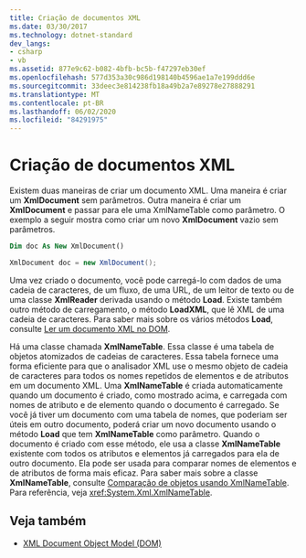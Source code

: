 ```yaml
---
title: Criação de documentos XML
ms.date: 03/30/2017
ms.technology: dotnet-standard
dev_langs:
- csharp
- vb
ms.assetid: 877e9c62-b082-4bfb-bc5b-f47297eb30ef
ms.openlocfilehash: 577d353a30c986d198140b4596ae1a7e199ddd6e
ms.sourcegitcommit: 33deec3e814238fb18a49b2a7e89278e27888291
ms.translationtype: MT
ms.contentlocale: pt-BR
ms.lasthandoff: 06/02/2020
ms.locfileid: "84291975"
---
```

# <a name="xml-document-creation"></a>Criação de documentos XML
Existem duas maneiras de criar um documento XML. Uma maneira é criar um **XmlDocument** sem parâmetros. Outra maneira é criar um **XmlDocument** e passar para ele uma XmlNameTable como parâmetro. O exemplo a seguir mostra como criar um novo **XmlDocument** vazio sem parâmetros.  
  
```vb  
Dim doc As New XmlDocument()  
```  
  
```csharp  
XmlDocument doc = new XmlDocument();  
```  
  
 Uma vez criado o documento, você pode carregá-lo com dados de uma cadeia de caracteres, de um fluxo, de uma URL, de um leitor de texto ou de uma classe **XmlReader** derivada usando o método **Load**. Existe também outro método de carregamento, o método **LoadXML**, que lê XML de uma cadeia de caracteres. Para saber mais sobre os vários métodos **Load**, consulte [Ler um documento XML no DOM](reading-an-xml-document-into-the-dom.md).  
  
 Há uma classe chamada **XmlNameTable**. Essa classe é uma tabela de objetos atomizados de cadeias de caracteres. Essa tabela fornece uma forma eficiente para que o analisador XML use o mesmo objeto de cadeia de caracteres para todos os nomes repetidos de elementos e de atributos em um documento XML. Uma **XmlNameTable** é criada automaticamente quando um documento é criado, como mostrado acima, e carregada com nomes de atributo e de elemento quando o documento é carregado. Se você já tiver um documento com uma tabela de nomes, que poderiam ser úteis em outro documento, poderá criar um novo documento usando o método **Load** que tem **XmlNameTable** como parâmetro. Quando o documento é criado com esse método, ele usa a classe **XmlNameTable** existente com todos os atributos e elementos já carregados para ela de outro documento. Ela pode ser usada para comparar nomes de elementos e de atributos de forma mais eficaz. Para saber mais sobre a classe **XmlNameTable**, consulte [Comparação de objetos usando XmlNameTable](object-comparison-using-xmlnametable.md). Para referência, veja <xref:System.Xml.XmlNameTable>.  
  
## <a name="see-also"></a>Veja também

- [XML Document Object Model (DOM)](xml-document-object-model-dom.md)
